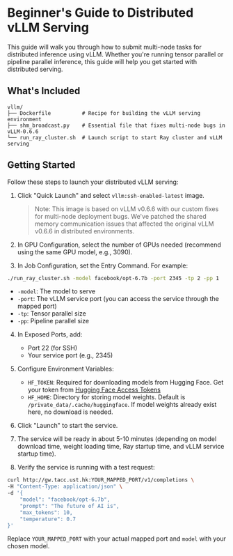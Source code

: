 # Beginner's Guide to Distributed vLLM Serving

This guide will walk you through how to submit multi-node tasks for distributed inference using vLLM. Whether you're running tensor parallel or pipeline parallel inference, this guide will help you get started with distributed serving.

## What's Included

```
vllm/
├── Dockerfile          # Recipe for building the vLLM serving environment
├── shm_broadcast.py    # Essential file that fixes multi-node bugs in vLLM-0.6.6
└── run_ray_cluster.sh  # Launch script to start Ray cluster and vLLM serving
```

## Getting Started

Follow these steps to launch your distributed vLLM serving:

1. Click "Quick Launch" and select `vllm:ssh-enabled-latest` image.
   > Note: This image is based on vLLM v0.6.6 with our custom fixes for multi-node deployment bugs. We've patched the shared memory communication issues that affected the original vLLM v0.6.6 in distributed environments.

2. In GPU Configuration, select the number of GPUs needed (recommend using the same GPU model, e.g., 3090).

3. In Job Configuration, set the Entry Command. For example:
```bash
./run_ray_cluster.sh -model facebook/opt-6.7b -port 2345 -tp 2 -pp 1
```
   - `-model`: The model to serve
   - `-port`: The vLLM service port (you can access the service through the mapped port)
   - `-tp`: Tensor parallel size
   - `-pp`: Pipeline parallel size

4. In Exposed Ports, add:
   - Port 22 (for SSH)
   - Your service port (e.g., 2345)

5. Configure Environment Variables:
   - `HF_TOKEN`: Required for downloading models from Hugging Face. Get your token from [Hugging Face Access Tokens](https://huggingface.co/docs/hub/security-tokens)
   - `HF_HOME`: Directory for storing model weights. Default is `/private_data/.cache/huggingface`. If model weights already exist here, no download is needed.

6. Click "Launch" to start the service.

7. The service will be ready in about 5-10 minutes (depending on model download time, weight loading time, Ray startup time, and vLLM service startup time).

8. Verify the service is running with a test request:
```bash
curl http://gw.tacc.ust.hk:YOUR_MAPPED_PORT/v1/completions \
-H "Content-Type: application/json" \
-d '{
    "model": "facebook/opt-6.7b",
    "prompt": "The future of AI is",
    "max_tokens": 10,
    "temperature": 0.7
}'
```
Replace `YOUR_MAPPED_PORT` with your actual mapped port and `model` with your chosen model.


